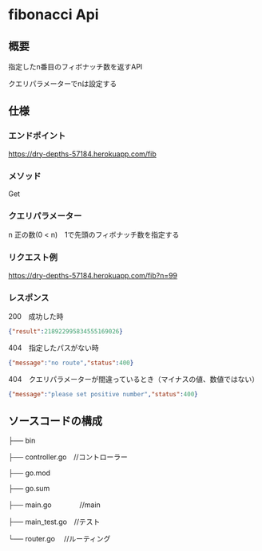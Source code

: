 # fibonacci Api
## 概要
指定したn番目のフィボナッチ数を返すAPI

クエリパラメーターでnは設定する

## 仕様

### エンドポイント
https://dry-depths-57184.herokuapp.com/fib

### メソッド
Get

### クエリパラメーター
n 正の数(0 < n)　1で先頭のフィボナッチ数を指定する

### リクエスト例
https://dry-depths-57184.herokuapp.com/fib?n=99

### レスポンス
200　成功した時

```json
{"result":218922995834555169026}
```

404　指定したパスがない時
```json
{"message":"no route","status":400}
```
404　クエリパラメーターが間違っているとき（マイナスの値、数値ではない）
```json
{"message":"please set positive number","status":400}
```

## ソースコードの構成
├── bin 

├── controller.go　//コントローラー

├── go.mod

├── go.sum

├── main.go　　　　//main

├── main_test.go　//テスト

└── router.go　   //ルーティング


